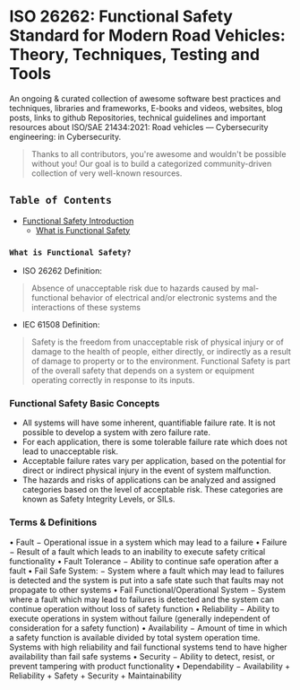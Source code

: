 # ISO 26262: Functional Safety Standard for Modern Road Vehicles: Theory, Techniques, Testing and Tools


An ongoing & curated collection of awesome software best practices and techniques, libraries and frameworks, E-books and videos, websites, blog posts, links to github Repositories, technical guidelines and important resources about ISO/SAE 21434:2021: Road vehicles — Cybersecurity engineering:  in Cybersecurity.
> Thanks to all contributors, you're awesome and wouldn't be possible without you! Our goal is to build a categorized community-driven collection of very well-known resources.


## `Table of Contents`
   - [Functional Safety Introduction](#)
      - [What is Functional Safety](#)


### `What is Functional Safety?`

- ISO 26262 Definition:
> Absence of unacceptable risk due to hazards caused by mal-functional behavior of electrical and/or electronic systems and the interactions of these systems

- IEC 61508 Definition:
> Safety is the freedom from unacceptable risk of physical injury or of damage to the health of people, either directly, or indirectly as a result of damage to property or to the
environment.
> Functional Safety is part of the overall safety that depends on a system or equipment
operating correctly in response to its inputs.

### Functional Safety Basic Concepts
- All systems will have some inherent, quantifiable failure rate. It is not possible to develop a system with zero failure rate.
- For each application, there is some tolerable failure rate which does not lead to unacceptable risk.
- Acceptable failure rates vary per application, based on the potential for direct or indirect physical injury in the event of system malfunction.
- The hazards and risks of applications can be analyzed and assigned categories based on the level of acceptable risk. These categories are known as Safety Integrity Levels, or SILs.

### Terms & Definitions
• Fault
− Operational issue in a system which may lead to a failure
• Failure
− Result of a fault which leads to an inability to execute safety critical functionality
• Fault Tolerance
− Ability to continue safe operation after a fault
• Fail Safe System:
− System where a fault which may lead to failures is detected and the system is put into a safe state such that faults may not
propagate to other systems
• Fail Functional/Operational System
− System where a fault which may lead to failures is detected and the system can continue operation without loss of safety
function
• Reliability
− Ability to execute operations in system without failure (generally independent of consideration for a safety function)
• Availability
− Amount of time in which a safety function is available divided by total system operation time. Systems with high reliability
and fail functional systems tend to have higher availability than fail safe systems
• Security
− Ability to detect, resist, or prevent tampering with product functionality
• Dependability
− Availability + Reliability + Safety + Security + Maintainability
